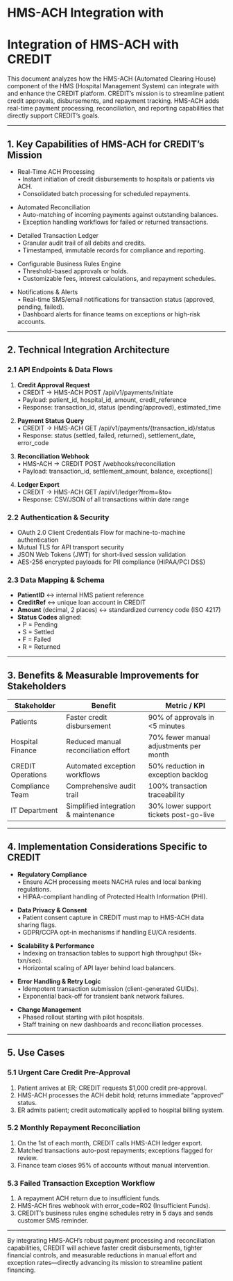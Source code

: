 # HMS-ACH Integration with 

# Integration of HMS-ACH with CREDIT

This document analyzes how the HMS-ACH (Automated Clearing House) component of the HMS (Hospital Management System) can integrate with and enhance the CREDIT platform. CREDIT’s mission is to streamline patient credit approvals, disbursements, and repayment tracking. HMS-ACH adds real-time payment processing, reconciliation, and reporting capabilities that directly support CREDIT’s goals.

---

## 1. Key Capabilities of HMS-ACH for CREDIT’s Mission

- Real-Time ACH Processing  
  • Instant initiation of credit disbursements to hospitals or patients via ACH.  
  • Consolidated batch processing for scheduled repayments.

- Automated Reconciliation  
  • Auto-matching of incoming payments against outstanding balances.  
  • Exception handling workflows for failed or returned transactions.

- Detailed Transaction Ledger  
  • Granular audit trail of all debits and credits.  
  • Timestamped, immutable records for compliance and reporting.

- Configurable Business Rules Engine  
  • Threshold-based approvals or holds.  
  • Customizable fees, interest calculations, and repayment schedules.

- Notifications & Alerts  
  • Real-time SMS/email notifications for transaction status (approved, pending, failed).  
  • Dashboard alerts for finance teams on exceptions or high-risk accounts.

---

## 2. Technical Integration Architecture

### 2.1 API Endpoints & Data Flows
1. **Credit Approval Request**  
   • CREDIT → HMS-ACH POST /api/v1/payments/initiate  
   • Payload: patient_id, hospital_id, amount, credit_reference  
   • Response: transaction_id, status (pending/approved), estimated_time

2. **Payment Status Query**  
   • CREDIT → HMS-ACH GET /api/v1/payments/{transaction_id}/status  
   • Response: status (settled, failed, returned), settlement_date, error_code

3. **Reconciliation Webhook**  
   • HMS-ACH → CREDIT POST /webhooks/reconciliation  
   • Payload: transaction_id, settlement_amount, balance, exceptions[]

4. **Ledger Export**  
   • CREDIT → HMS-ACH GET /api/v1/ledger?from=&to=  
   • Response: CSV/JSON of all transactions within date range

### 2.2 Authentication & Security
- OAuth 2.0 Client Credentials Flow for machine-to-machine authentication  
- Mutual TLS for API transport security  
- JSON Web Tokens (JWT) for short-lived session validation  
- AES-256 encrypted payloads for PII compliance (HIPAA/PCI DSS)

### 2.3 Data Mapping & Schema
- **PatientID** ↔ internal HMS patient reference  
- **CreditRef** ↔ unique loan account in CREDIT  
- **Amount** (decimal, 2 places) ↔ standardized currency code (ISO 4217)  
- **Status Codes** aligned:  
  • P = Pending  
  • S = Settled  
  • F = Failed  
  • R = Returned

---

## 3. Benefits & Measurable Improvements for Stakeholders

| Stakeholder      | Benefit                                   | Metric / KPI                                |
|------------------|-------------------------------------------|---------------------------------------------|
| Patients         | Faster credit disbursement                | 90% of approvals in <5 minutes              |
| Hospital Finance | Reduced manual reconciliation effort      | 70% fewer manual adjustments per month      |
| CREDIT Operations| Automated exception workflows             | 50% reduction in exception backlog          |
| Compliance Team  | Comprehensive audit trail                 | 100% transaction traceability               |
| IT Department    | Simplified integration & maintenance      | 30% lower support tickets post-go-live      |

---

## 4. Implementation Considerations Specific to CREDIT

- **Regulatory Compliance**  
  • Ensure ACH processing meets NACHA rules and local banking regulations.  
  • HIPAA-compliant handling of Protected Health Information (PHI).

- **Data Privacy & Consent**  
  • Patient consent capture in CREDIT must map to HMS-ACH data sharing flags.  
  • GDPR/CCPA opt-in mechanisms if handling EU/CA residents.

- **Scalability & Performance**  
  • Indexing on transaction tables to support high throughput (5k+ txn/sec).  
  • Horizontal scaling of API layer behind load balancers.

- **Error Handling & Retry Logic**  
  • Idempotent transaction submission (client-generated GUIDs).  
  • Exponential back-off for transient bank network failures.

- **Change Management**  
  • Phased rollout starting with pilot hospitals.  
  • Staff training on new dashboards and reconciliation processes.

---

## 5. Use Cases

### 5.1 Urgent Care Credit Pre-Approval
1. Patient arrives at ER; CREDIT requests $1,000 credit pre-approval.  
2. HMS-ACH processes the ACH debit hold; returns immediate “approved” status.  
3. ER admits patient; credit automatically applied to hospital billing system.

### 5.2 Monthly Repayment Reconciliation
1. On the 1st of each month, CREDIT calls HMS-ACH ledger export.  
2. Matched transactions auto-post repayments; exceptions flagged for review.  
3. Finance team closes 95% of accounts without manual intervention.

### 5.3 Failed Transaction Exception Workflow
1. A repayment ACH return due to insufficient funds.  
2. HMS-ACH fires webhook with error_code=R02 (Insufficient Funds).  
3. CREDIT’s business rules engine schedules retry in 5 days and sends customer SMS reminder.

---

By integrating HMS-ACH’s robust payment processing and reconciliation capabilities, CREDIT will achieve faster credit disbursements, tighter financial controls, and measurable reductions in manual effort and exception rates—directly advancing its mission to streamline patient financing.